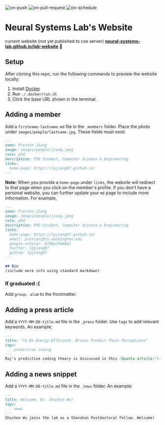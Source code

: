 ![on-push](../../actions/workflows/on-push.yaml/badge.svg)
![on-pull-request](../../actions/workflows/on-pull-request.yaml/badge.svg)
![on-schedule](../../actions/workflows/on-schedule.yaml/badge.svg)

# Neural Systems Lab's Website

current website (not yet published to cse server) **[neural-systems-lab.github.io/lab-website](https://neural-systems-lab.github.io/lab-website)** 🚀

## Setup
After cloning this repo, run the following commands to preview the website locally:
1. Install [Docker](https://docs.docker.com/get-docker/)
2. Run `./.docker/run.sh`
3. Click the base URL shown in the terminal. 

## Adding a member
Add a `firstname-lastname.md` file in the `_members` folder. Place the photo under `images/people/lastname.jpg`. These fields must exist:
```md
---
name: Preston Jiang
image: images/people/jiang.jpeg
role: phd
description: PhD Student, Computer Science & Engineering
links:
  home-page: https://lpjiang97.github.io/
---
```

**Note:** When you provide a `home-page` under `links`, the website will redirect to that page when you click on the member's profile. If you don't have a personal website, you can further update your `md` page to include more information. For example,

```md
---
name: Preston Jiang
image: images/people/jiang.jpeg
role: phd
description: PhD Student, Computer Science & Engineering
links:
  home-page: https://lpjiang97.github.io/
  email: prestonj@cs.washington.edu
  google-scholar: B706p2YAAAAJ
  twitter: lpjiang97
  github: lpjiang97
---

## Bio
(include more info using standard markdown)
```

### If graduated :(
Add `group: alum` to the frontmatter.

## Adding a press article
Add a `YYYY-MM-DD-title.md` file in the `_press` folder. Use `tags` to add relevant keywords. An example:
```md
---
title: "To Be Energy-Efficient, Brains Predict Their Perceptions"
tags: 
  - predictive coding
---
Raj's predictive coding theory is discussed in this [Quanta article](https://www.quantamagazine.org/to-be-energy-efficient-brains-predict-their-perceptions-20211115/).
```

## Adding a news snippet
Add a `YYYY-MM-DD-title.md` file in the `_news` folder. An example:
```md
---
title: Welcome, Dr. Shuchen Wu!
tags: 
  - news
---
Shuchen Wu joins the lab as a Shanahan Postdoctoral Fellow. Welcome!
```
